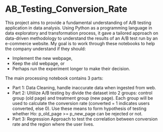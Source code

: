 # AB_Testing_Conversion_Rate
This project aims to provide a fundamental understanding of A/B testing application in data analysis. 
Using Python as a programming language in data exploratory and transformation process, it gave a tailored approach on data-driven methodology to
understand the results of an A/B test run by an e-commerce website. My goal is to work through these notebooks to help the company understand if they should:

- Implement the new webpage,
- Keep the old webpage, or
- Perhaps run the experiment longer to make their decision.

The main processing notebook contains 3 parts: 
- Part 1: Data Cleaning, handle inaccurate data when ingested from web.
- Part 2: Ultilize A/B testing by divide the dataset into 2 groups: control group (old page) and treatment group (new page). Each group will be used to calculate the
  conversion rate (converted = 1 indicates users converted, else 0). Use these means to form hypothesis of testing whether Ho: p_old_page >= p_new_page can be rejected or not.
- Part 3: Regression Approach to test the correlation between conversion rate and the region where the user lives.


  
